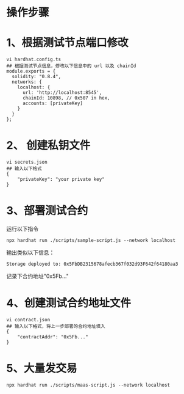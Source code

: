 # 操作步骤

# 1、根据测试节点端口修改

```
vi hardhat.config.ts
## 根据测试节点信息，修改以下信息中的 url 以及 chainId
module.exports = {
  solidity: "0.8.4",
  networks: {
    localhost: {
      url: 'http://localhost:8545',
      chainId: 10898, // 0x507 in hex,
      accounts: [privateKey]
    }
  }
};
```

# 2、 创建私钥文件

```
vi secrets.json
## 输入以下格式
{
    "privateKey": "your private key"
}
```

# 3、部署测试合约
运行以下指令
```
npx hardhat run ./scripts/sample-script.js --network localhost
```
输出类似以下信息：
```
Storage deployed to: 0x5FbDB2315678afecb367f032d93F642f64180aa3
```
记录下合约地址"0x5Fb..."

# 4、创建测试合约地址文件

```
vi contract.json
## 输入以下格式，将上一步部署的合约地址填入
{
    "contractAddr": "0x5Fb..."
}
```

# 5、大量发交易
```
npx hardhat run ./scripts/maas-script.js --network localhost
```
